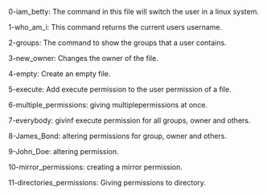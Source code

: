 0-iam_betty: The command in this file will switch the user in a linux system.


1-who_am_i: This command returns the current users username.


2-groups: The command to show the groups that a user contains.

3-new_owner: Changes the owner of the file.

4-empty: Create an empty file.

5-execute: Add execute permission to the user permission of a file.

6-multiple_permissions: giving multiplepermissions at once.

7-everybody: givinf execute permission for all groups, owner and others.

8-James_Bond: altering permissions for group, owner and others.

9-John_Doe: altering permission.

10-mirror_permissions: creating a mirror permission.

11-directories_permissions: Giving permissions to directory.